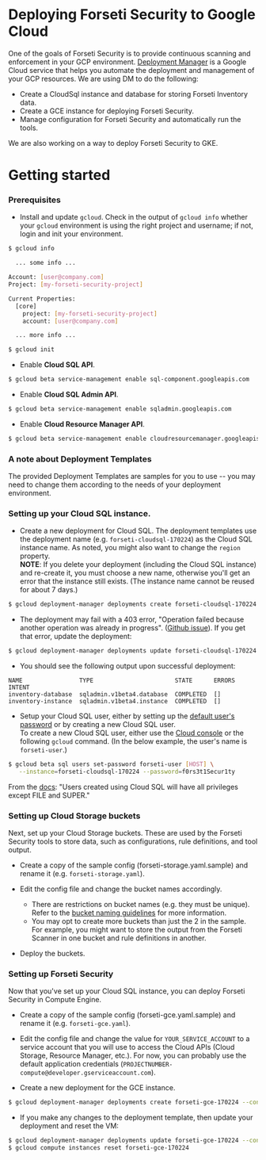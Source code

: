 # Deploying Forseti Security to Google Cloud

One of the goals of Forseti Security is to provide continuous scanning and enforcement in your GCP environment. [Deployment Manager](https://cloud.google.com/deployment-manager/docs/) is a Google Cloud service that helps you automate the deployment and management of your GCP resources. We are using DM to do the following:

* Create a CloudSql instance and database for storing Forseti Inventory data.
* Create a GCE instance for deploying Forseti Security.
* Manage configuration for Forseti Security and automatically run the tools.

We are also working on a way to deploy Forseti Security to GKE.

# Getting started

### Prerequisites
* Install and update `gcloud`. Check in the output of `gcloud info` whether your `gcloud` environment is using the right project and username; if not, login and init your environment.

```sh
$ gcloud info

  ... some info ...

Account: [user@company.com]
Project: [my-forseti-security-project]

Current Properties:
  [core]
    project: [my-forseti-security-project]
    account: [user@company.com]

  ... more info ...

$ gcloud init
```

* Enable **Cloud SQL API**.

```sh
$ gcloud beta service-management enable sql-component.googleapis.com
```
* Enable **Cloud SQL Admin API**.

```sh
$ gcloud beta service-management enable sqladmin.googleapis.com
```
* Enable **Cloud Resource Manager API**.

```sh
$ gcloud beta service-management enable cloudresourcemanager.googleapis.com
```

### A note about Deployment Templates
The provided Deployment Templates are samples for you to use -- you may need to change them according to the needs of your deployment environment.

### Setting up your Cloud SQL instance.
* Create a new deployment for Cloud SQL. The deployment templates use the deployment name (e.g. `forseti-cloudsql-170224`) as the Cloud SQL instance name. As noted, you might also want to change the `region` property.  
**NOTE**: If you delete your deployment (including the Cloud SQL instance) and re-create it, you must choose a new name, otherwise you'll get an error that the instance still exists. (The instance name cannot be reused for about 7 days.)

```sh
$ gcloud deployment-manager deployments create forseti-cloudsql-170224 --config forseti-cloudsql.yaml
```

* The deployment may fail with a 403 error, "Operation failed because another operation was already in progress". ([Github issue](https://github.com/GoogleCloudPlatform/forseti-security/issues/11)). If you get that error, update the deployment:

```sh
$ gcloud deployment-manager deployments update forseti-cloudsql-170224 --config forseti-cloudsql.yaml
```

* You should see the following output upon successful deployment:

```
NAME                TYPE                       STATE      ERRORS  INTENT
inventory-database  sqladmin.v1beta4.database  COMPLETED  []  
inventory-instance  sqladmin.v1beta4.instance  COMPLETED  []  
```

* Setup your Cloud SQL user, either by setting up the [default user's password](https://cloud.google.com/sql/docs/mysql/create-manage-users#user-root) or by creating a new Cloud SQL user.  
To create a new Cloud SQL user, either use the [Cloud console](https://cloud.google.com/sql/docs/mysql/create-manage-users#creating) or the following `gcloud` command. (In the below example, the user's name is `forseti-user`.)

```sh
$ gcloud beta sql users set-password forseti-user [HOST] \
   --instance=forseti-cloudsql-170224 --password=f0rs3t1Secur1ty
```

From the [docs](https://cloud.google.com/sql/docs/mysql/create-manage-users#creating): "Users created using Cloud SQL will have all privileges except FILE and SUPER."

### Setting up Cloud Storage buckets
Next, set up your Cloud Storage buckets. These are used by the Forseti Security tools to store data, such as configurations, rule definitions, and tool output.

* Create a copy of the sample config (forseti-storage.yaml.sample) and rename it (e.g. `forseti-storage.yaml`).

* Edit the config file and change the bucket names accordingly.

  * There are restrictions on bucket names (e.g. they must be unique). Refer to the [bucket naming guidelines](https://cloud.google.com/storage/docs/naming) for more information.
  * You may opt to create more buckets than just the 2 in the sample. For example, you might want to store the output from the Forseti Scanner in one bucket and rule definitions in another.

* Deploy the buckets.

### Setting up Forseti Security
Now that you've set up your Cloud SQL instance, you can deploy Forseti Security in Compute Engine.

* Create a copy of the sample config (forseti-gce.yaml.sample) and rename it (e.g. `forseti-gce.yaml`).

* Edit the config file and change the value for `YOUR_SERVICE_ACCOUNT` to a service account that you will use to access the Cloud APIs (Cloud Storage, Resource Manager, etc.). For now, you can probably use the default application credentials (`PROJECTNUMBER-compute@developer.gserviceaccount.com`).

* Create a new deployment for the GCE instance.

```sh
$ gcloud deployment-manager deployments create forseti-gce-170224 --config forseti-gce.yaml
```

* If you make any changes to the deployment template, then update your deployment and reset the VM:

```sh
$ gcloud deployment-manager deployments update forseti-gce-170224 --config forseti-gce.yaml
$ gcloud compute instances reset forseti-gce-170224
```
